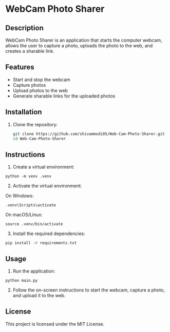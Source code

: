 # WebCam Photo Sharer

## Description
WebCam Photo Sharer is an application that starts the computer webcam, allows the user to capture a photo, uploads the photo to the web, and creates a sharable link.

## Features
- Start and stop the webcam
- Capture photos
- Upload photos to the web
- Generate sharable links for the uploaded photos

## Installation
1. Clone the repository:
   ```sh
   git clone https://github.com/shivammodi05/Web-Cam-Photo-Sharer.git
   cd Web-Cam-Photo-Sharer
   ```

## Instructions

1. Create a virtual environment:  
```
python -m venv .venv
```
2. Activate the virtual environment:  

On Windows:
```
.venv\Scripts\activate
```

On macOS/Linux:
```
source .venv/bin/activate
```
3. Install the required dependencies:  
```
pip install -r requirements.txt
```

## Usage

1. Run the application:  
```
python main.py
```

2. Follow the on-screen instructions to start the webcam, capture a photo, and upload it to the web.

## License
This project is licensed under the MIT License.
